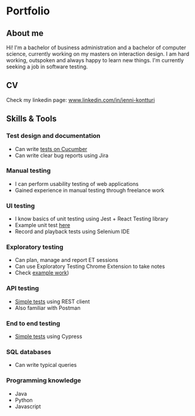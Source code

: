 # Portfolio

## About me
Hi! I'm a bachelor of business administration and a bachelor of computer science, currently working on my masters on interaction design. I am hard working, outspoken and always happy to learn new things. I'm currently seeking a job in software testing.


## CV
Check my linkedin page: www.linkedin.com/in/jenni-kontturi


## Skills & Tools

### Test design and documentation
- Can write [tests on Cucumber](https://github.com/JenKon1/portfolio-testing/blob/main/example_work/features.txt)
- Can write clear bug reports using Jira

### Manual testing
- I can perform usability testing of web applications
- Gained experience in manual testing through freelance work

### UI testing
- I know basics of unit testing using Jest + React Testing library
- Example unit test [here](https://github.com/JenKon1/fullstack_palautukset/blob/main/osa5/bloglist-frontend/src/components/Blog.test.js)
- Record and playback tests using Selenium IDE

### Exploratory testing
- Can plan, manage and report ET sessions
- Can use Exploratory Testing Chrome Extension to take notes
- Check [example work](https://github.com/JenKon1/portfolio-testing/tree/main/example_work))

### API testing
- [Simple tests](https://github.com/JenKon1/fullstack_palautukset/tree/main/osa4/blogilista/requests) using REST client
- Also familiar with Postman

### End to end testing
- [Simple tests](https://github.com/JenKon1/fullstack_palautukset/blob/ceda863834e23d7fcb43b65f3d4c9f9076da03b0/osa5/bloglist-frontend/cypress/integration/examples/blog_app.spec.js) using Cypress

### SQL databases
- Can write typical queries 

### Programming knowledge
- Java
- Python
- Javascript
